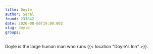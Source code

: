 ```yaml
---
title: Doyle
author: Seral
found: 233842
date: 2020-08-06T19:00:00Z
slug: doyle
groups:
---
```


Doyle is the large human man who runs {{< location "Doyle's Inn" >}}.<!--more-->

